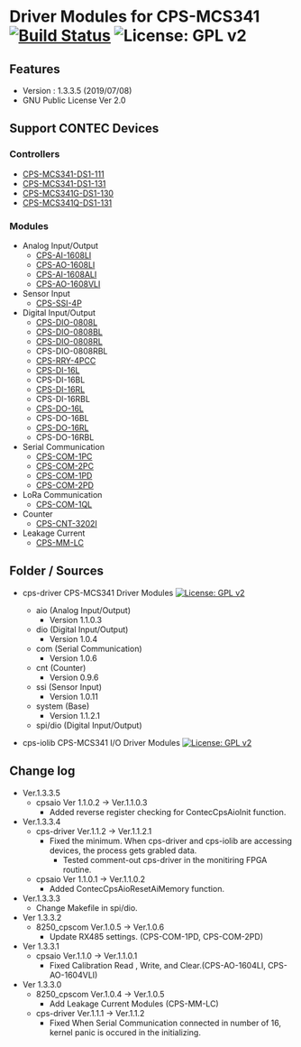 # Driver Modules for CPS-MCS341 [![Build Status](https://travis-ci.org/CONPROSYS/LINUX-SDK_driver.svg?branch=master)](https://travis-ci.org/CONPROSYS/LINUX-SDK_driver) ![License: GPL v2](https://img.shields.io/badge/License-GPL%20v2-blue.svg)

## Features
* Version : 1.3.3.5 (2019/07/08)
* GNU Public License Ver 2.0

## Support CONTEC Devices
### Controllers
* [CPS-MCS341-DS1-111](https://www.contec.com/en/products-services/daq-control/iiot-conprosys/m2m-controller/cps-mcs341-ds1-111/price/)
* [CPS-MCS341-DS1-131](https://www.contec.com/en/products-services/daq-control/iiot-conprosys/m2m-controller/cps-mcs341-ds1-131/price/)
* [CPS-MCS341G-DS1-130](https://www.contec.com/en/products-services/daq-control/iiot-conprosys/m2m-controller/cps-mcs341g-ds1-130/price/)
* [CPS-MCS341Q-DS1-131](https://www.contec.com/en/products-services/daq-control/iiot-conprosys/m2m-controller/cps-mcs341q-ds1-131/price/)

### Modules
* Analog Input/Output
    * [CPS-AI-1608LI](https://www.contec.com/en/products-services/daq-control/iiot-conprosys/cps-io-module/cps-ai-1608li/price/)
    * [CPS-AO-1608LI](https://www.contec.com/en/products-services/daq-control/iiot-conprosys/cps-io-module/cps-ao-1604li/price/)
    * [CPS-AI-1608ALI](https://www.contec.com/en/products-services/daq-control/iiot-conprosys/cps-io-module/cps-ai-1608ali/price/)
    * [CPS-AO-1608VLI](https://www.contec.com/en/products-services/daq-control/iiot-conprosys/cps-io-module/cps-ao-1604vli/price/)
* Sensor Input
    * [CPS-SSI-4P](https://www.contec.com/en/products-services/daq-control/iiot-conprosys/cps-io-module/cps-ssi-4p/price/)
* Digital Input/Output
    * [CPS-DIO-0808L](https://www.contec.com/en/products-services/daq-control/iiot-conprosys/cps-io-module/cps-dio-0808l/price/)
    * [CPS-DIO-0808BL](https://www.contec.com/en/products-services/daq-control/iiot-conprosys/cps-io-module/cps-dio-0808bl/price/)
    * [CPS-DIO-0808RL](https://www.contec.com/en/products-services/daq-control/iiot-conprosys/cps-io-module/cps-dio-0808rl/price/)
    * CPS-DIO-0808RBL
    * [CPS-RRY-4PCC](https://www.contec.com/en/products-services/daq-control/iiot-conprosys/cps-io-module/cps-rry-4pcc/price/)
    * [CPS-DI-16L](https://www.contec.com/en/products-services/daq-control/iiot-conprosys/cps-io-module/cps-di-16l/price/)
    * CPS-DI-16BL
    * [CPS-DI-16RL](https://www.contec.com/en/products-services/daq-control/iiot-conprosys/cps-io-module/cps-di-16rl/price/)
    * CPS-DI-16RBL
    * [CPS-DO-16L](https://www.contec.com/en/products-services/daq-control/iiot-conprosys/cps-io-module/cps-do-16l/price/)
    * CPS-DO-16BL
    * [CPS-DO-16RL](https://www.contec.com/en/products-services/daq-control/iiot-conprosys/cps-io-module/cps-do-16rl/price/)
    * CPS-DO-16RBL
* Serial Communication
    * [CPS-COM-1PC](https://www.contec.com/en/products-services/daq-control/iiot-conprosys/cps-io-module/cps-com-1pc/price/)
    * [CPS-COM-2PC](https://www.contec.com/en/products-services/daq-control/iiot-conprosys/cps-io-module/cps-com-2pc/price/)
    * [CPS-COM-1PD](https://www.contec.com/en/products-services/daq-control/iiot-conprosys/cps-io-module/cps-com-1pd/price/)
    * [CPS-COM-2PD](https://www.contec.com/en/products-services/daq-control/iiot-conprosys/cps-io-module/cps-com-2pd/price/)
* LoRa Communication
    * [CPS-COM-1QL](https://www.contec.com/en/products-services/daq-control/iiot-conprosys/cps-io-module/cps-com-1ql/price/)
* Counter
    * [CPS-CNT-3202I](https://www.contec.com/en/products-services/daq-control/iiot-conprosys/cps-io-module/cps-cnt-3202i/price/)
* Leakage Current
    * [CPS-MM-LC](https://www.contec.com/en/products-services/daq-control/iiot-conprosys/cps-io-module/cps-mm-lc/price/)

## Folder / Sources
* cps-driver
    CPS-MCS341 Driver Modules [![License: GPL v2](https://img.shields.io/badge/License-GPL%20v2-blue.svg)](https://github.com/CONPROSYS/LINUX-SDK_driver/blob/master/cps-drivers/gpl-2.0.txt)
    * aio (Analog Input/Output)
        * Version 1.1.0.3
    * dio (Digital Input/Output)
        * Version 1.0.4
    * com (Serial Communication)
        * Version 1.0.6
    * cnt (Counter)
        * Version 0.9.6
    * ssi (Sensor Input)
        * Version 1.0.11
    * system (Base)
        * Version 1.1.2.1
    * spi/dio (Digital Input/Output)

* cps-iolib 
    CPS-MCS341 I/O Driver Modules [![License: GPL v2](https://img.shields.io/badge/License-GPL%20v2-blue.svg)](https://github.com/CONPROSYS/LINUX-SDK_driver/blob/master/cps-iolib/gpl-2.0.txt)


## Change log
* Ver.1.3.3.5
    * cpsaio Ver 1.1.0.2 -> Ver.1.1.0.3
        * Added reverse register checking for ContecCpsAioInit function.
* Ver.1.3.3.4
    * cps-driver Ver.1.1.2 -> Ver.1.1.2.1
        * Fixed the minimum. When cps-driver and cps-iolib are accessing devices, the process gets grabled data.
            * Tested comment-out cps-driver in the monitiring FPGA routine. 
    * cpsaio Ver 1.1.0.1 -> Ver.1.1.0.2
        * Added ContecCpsAioResetAiMemory function.
* Ver.1.3.3.3
    * Change Makefile in spi/dio.
* Ver 1.3.3.2
    * 8250_cpscom Ver.1.0.5 -> Ver.1.0.6
        * Update RX485 settings. (CPS-COM-1PD, CPS-COM-2PD)
* Ver 1.3.3.1
    * cpsaio Ver.1.1.0 -> Ver.1.1.0.1
        * Fixed Calibration Read , Write, and Clear.(CPS-AO-1604LI, CPS-AO-1604VLI)
* Ver 1.3.3.0
    * 8250_cpscom Ver.1.0.4 -> Ver.1.0.5
        * Add Leakage Current Modules (CPS-MM-LC)
    * cps-driver Ver.1.1.1 -> Ver.1.1.2
        * Fixed When Serial Communication connected in number of 16, kernel panic is occured in the initializing.